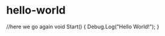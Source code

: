 # hello-world
//here we go again
     void Start() 
     {
         Debug.Log("Hello World!");
     }


